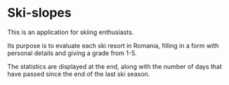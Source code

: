# Ski-slopes

This is an application for skiing enthusiasts.

Its purpose is to evaluate each ski resort in Romania, filling in a form with personal details and giving a grade from 1-5.

The statistics are displayed at the end, along with the number of days that have passed since the end of the last ski season.
